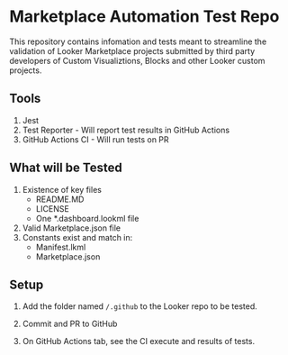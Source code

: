 # Marketplace Automation Test Repo

This repository contains infomation and tests meant to streamline the validation of Looker Marketplace projects submitted by third party developers of Custom Visualiztions, Blocks and other Looker custom projects.

## Tools

1. Jest
2. Test Reporter - Will report test results in GitHub Actions 
3. GitHub Actions CI - Will run tests on PR

## What will be Tested
1. Existence of key files
    - README.MD 
    - LICENSE
    - One *.dashboard.lookml file 
2. Valid Marketplace.json file
3. Constants exist and match in:
    - Manifest.lkml
    - Marketplace.json

## Setup

1. Add the folder named `/.github` to the Looker repo to be tested.

2. Commit and PR to GitHub

3. On GitHub Actions tab, see the CI execute and results of tests.